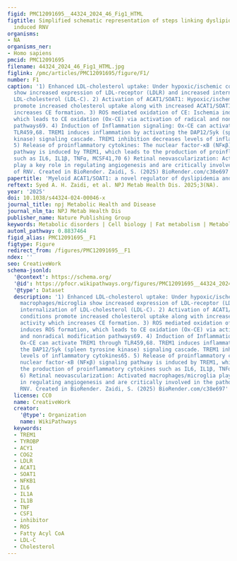 ```yaml
---
figid: PMC12091695__44324_2024_46_Fig1_HTML
figtitle: Simplified schematic representation of steps linking dyslipidemia with macrophage/microglia
  induced RNV
organisms:
- NA
organisms_ner:
- Homo sapiens
pmcid: PMC12091695
filename: 44324_2024_46_Fig1_HTML.jpg
figlink: /pmc/articles/PMC12091695/figure/F1/
number: F1
caption: '1) Enhanced LDL-cholesterol uptake: Under hypoxic/ischemic conditions, macrophages/microglia
  show increased expression of LDL-receptor (LDLR) and increased internalization of
  LDL-cholesterol (LDL-C). 2) Activation of ACAT1/SOAT1: Hypoxic/ischemic conditions
  promote increased cholesterol uptake along with increased ACAT1/SOAT1 activity which
  increases CE formation. 3) ROS mediated oxidation of CE: Ischemia induces ROS formation,
  which leads to CE oxidation (Ox-CE) via activation of radical and nonradical modification
  pathways69. 4) Induction of Inflammation signaling: Ox-CE can activate TREM1 through
  TLR459,68. TREM1 induces inflammation by activating the DAP12/Syk (spleen tyrosine
  kinase) signaling cascade. TREM1 inhibition decreases levels of inflammatory cytokines65.
  5) Release of proinflammatory cytokines: The nuclear factor-κB (NFκβ) signaling
  pathway is induced by TREM1, which leads to the production of proinflammatory cytokines
  such as IL6, IL1β, TNFα, MCSF41,70 6) Retinal neovascularization: Activated macrophages/microglia
  play a key role in regulating angiogenesis and are critically involved in the pathogenesis
  of RNV. Created in BioRender. Zaidi, S. (2025) BioRender.com/c38e697'
papertitle: 'Myeloid ACAT1/SOAT1: a novel regulator of dyslipidemia and retinal neovascularization'
reftext: Syed A. H. Zaidi, et al. NPJ Metab Health Dis. 2025;3(NA).
year: '2025'
doi: 10.1038/s44324-024-00046-x
journal_title: npj Metabolic Health and Disease
journal_nlm_ta: NPJ Metab Health Dis
publisher_name: Nature Publishing Group
keywords: Metabolic disorders | Cell biology | Fat metabolism | Metabolic diseases
automl_pathway: 0.8837464
figid_alias: PMC12091695__F1
figtype: Figure
redirect_from: /figures/PMC12091695__F1
ndex: ''
seo: CreativeWork
schema-jsonld:
  '@context': https://schema.org/
  '@id': https://pfocr.wikipathways.org/figures/PMC12091695__44324_2024_46_Fig1_HTML.html
  '@type': Dataset
  description: '1) Enhanced LDL-cholesterol uptake: Under hypoxic/ischemic conditions,
    macrophages/microglia show increased expression of LDL-receptor (LDLR) and increased
    internalization of LDL-cholesterol (LDL-C). 2) Activation of ACAT1/SOAT1: Hypoxic/ischemic
    conditions promote increased cholesterol uptake along with increased ACAT1/SOAT1
    activity which increases CE formation. 3) ROS mediated oxidation of CE: Ischemia
    induces ROS formation, which leads to CE oxidation (Ox-CE) via activation of radical
    and nonradical modification pathways69. 4) Induction of Inflammation signaling:
    Ox-CE can activate TREM1 through TLR459,68. TREM1 induces inflammation by activating
    the DAP12/Syk (spleen tyrosine kinase) signaling cascade. TREM1 inhibition decreases
    levels of inflammatory cytokines65. 5) Release of proinflammatory cytokines: The
    nuclear factor-κB (NFκβ) signaling pathway is induced by TREM1, which leads to
    the production of proinflammatory cytokines such as IL6, IL1β, TNFα, MCSF41,70
    6) Retinal neovascularization: Activated macrophages/microglia play a key role
    in regulating angiogenesis and are critically involved in the pathogenesis of
    RNV. Created in BioRender. Zaidi, S. (2025) BioRender.com/c38e697'
  license: CC0
  name: CreativeWork
  creator:
    '@type': Organization
    name: WikiPathways
  keywords:
  - TREM1
  - TYROBP
  - ACY1
  - COG2
  - LDLR
  - ACAT1
  - SOAT1
  - NFKB1
  - IL6
  - IL1A
  - IL1B
  - TNF
  - CSF1
  - inhibitor
  - ROS
  - Fatty Acyl CoA
  - LDL-C
  - Cholesterol
---
```


